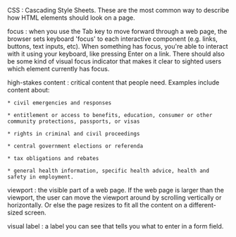 CSS
: Cascading Style Sheets. These are the most common way to describe how HTML elements should look on a page.

focus
: when you use the Tab key to move forward through a web page, the browser sets keyboard 'focus' to each interactive component (e.g. links, buttons, text inputs, etc). When something has focus, you're able to interact with it using your keyboard, like pressing Enter on a link. There should also be some kind of visual focus indicator that makes it clear to sighted users which element currently has focus.

high-stakes content
: critical content that people need. Examples include content about:

	* civil emergencies and responses

	* entitlement or access to benefits, education, consumer or other community protections, passports, or visas

	* rights in criminal and civil proceedings

	* central government elections or referenda

	* tax obligations and rebates

	* general health information, specific health advice, health and safety in employment.

viewport
: the visible part of a web page. If the web page is larger than the viewport, the user can move the viewport around by scrolling vertically or horizontally. Or else the page resizes to fit all the content on a different-sized screen.

visual label
: a label you can see that tells you what to enter in a form field.